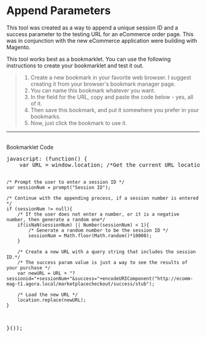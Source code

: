 # Append Parameters

This tool was created as a way to append a unique session ID and a success parameter to the testing URL for an eCommerce order page. This was in conjunction with the new eCommerce application were building with Magento.

This tool works best as a bookmarklet. You can use the following instructions to create your bookmarklet and test it out.
> 1. Create a new bookmark in your favorite web browser. I suggest creating it from your browser's bookmark manager page.
> 2. You can name this bookmark whatever you want.
> 3. In the field for the URL, copy and paste the code below - yes, all of it.
> 4. Then save this bookmark, and put it somewhere you prefer in your bookmarks.
> 5. Now, just click the bookmark to use it.

<hr/>

<br/>
Bookmarklet Code
<pre>
javascript: (function() {
    var URL = window.location; /*Get the current URL location*/
    
    /* Prompt the user to enter a session ID */
    var sessionNum = prompt("Session ID");
    
    /* Continue with the appending process, if a session number is entered */
    if (sessionNum != null){
        /* If the user does not enter a number, or it is a negative number, then generate a random one*/
        if(isNaN(sessionNum) || Number(sessionNum) < 1){
            /* Generate a random number to be the session ID */
            sessionNum = Math.floor(Math.random()*10000); 
        }
        
        /* Create a new URL with a query string that includes the session ID.*/
        /* The success param value is just a way to see the results of your purchase */
        var newURL = URL + "?sessionid="+sessionNum+"&success="+encodeURIComponent("http://ecomm-mag-t1.agora.local/marketplacecheckout/success/stub");
        
        /* Load the new URL */
        location.replace(newURL);        
    }  
}());
</pre>

